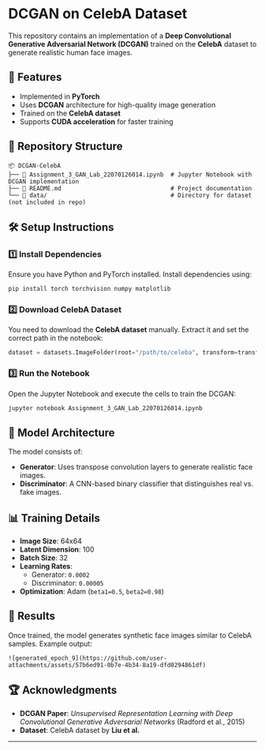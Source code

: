 # DCGAN on CelebA Dataset

This repository contains an implementation of a **Deep Convolutional Generative Adversarial Network (DCGAN)** trained on the **CelebA** dataset to generate realistic human face images.

## 📌 Features
- Implemented in **PyTorch**
- Uses **DCGAN** architecture for high-quality image generation
- Trained on the **CelebA dataset**
- Supports **CUDA acceleration** for faster training

## 📂 Repository Structure
```
📦 DCGAN-CelebA
├── 📜 Assignment_3_GAN_Lab_22070126014.ipynb  # Jupyter Notebook with DCGAN implementation
├── 📜 README.md                               # Project documentation
└── 📂 data/                                   # Directory for dataset (not included in repo)
```

## 🛠️ Setup Instructions
### 1️⃣ Install Dependencies
Ensure you have Python and PyTorch installed. Install dependencies using:
```bash
pip install torch torchvision numpy matplotlib
```

### 2️⃣ Download CelebA Dataset
You need to download the **CelebA dataset** manually. Extract it and set the correct path in the notebook:
```python
dataset = datasets.ImageFolder(root="/path/to/celeba", transform=transform)
```

### 3️⃣ Run the Notebook
Open the Jupyter Notebook and execute the cells to train the DCGAN:
```bash
jupyter notebook Assignment_3_GAN_Lab_22070126014.ipynb
```

## 🎯 Model Architecture
The model consists of:
- **Generator**: Uses transpose convolution layers to generate realistic face images.
- **Discriminator**: A CNN-based binary classifier that distinguishes real vs. fake images.

## 📊 Training Details
- **Image Size**: 64x64
- **Latent Dimension**: 100
- **Batch Size**: 32
- **Learning Rates**:
  - Generator: `0.0002`
  - Discriminator: `0.00005`
- **Optimization**: Adam (`beta1=0.5`, `beta2=0.98`)

## 📸 Results
Once trained, the model generates synthetic face images similar to CelebA samples. Example output:
```
![generated_epoch_9](https://github.com/user-attachments/assets/57b6ed91-0b7e-4b34-8a19-dfd0294861df)

```

## 🏆 Acknowledgments
- **DCGAN Paper**: *Unsupervised Representation Learning with Deep Convolutional Generative Adversarial Networks* (Radford et al., 2015)
- **Dataset**: CelebA dataset by **Liu et al.**

---
